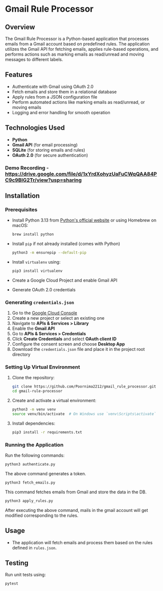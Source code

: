 # Gmail Rule Processor

## Overview

The Gmail Rule Processor is a Python-based application that processes emails from a Gmail account based on predefined rules. The application utilizes the Gmail API for fetching emails, applies rule-based operations, and performs actions such as marking emails as read/unread and moving messages to different labels.

## Features

- Authenticate with Gmail using OAuth 2.0
- Fetch emails and store them in a relational database
- Apply rules from a JSON configuration file
- Perform automated actions like marking emails as read/unread, or moving emails
- Logging and error handling for smooth operation

## Technologies Used

- **Python**
- **Gmail API** (for email processing)
- **SQLite** (for storing emails and rules)
- **OAuth 2.0** (for secure authentication)


 ### Demo Recording - https://drive.google.com/file/d/1xYrdXohyzUaFuCWqQAA84PC9c9BIG2Tr/view?usp=sharing

## Installation

### Prerequisites

- Install Python 3.13 from [Python's official website](https://www.python.org/downloads/) or using Homebrew on macOS:
  ```sh
  brew install python
  ```
- Install `pip` if not already installed (comes with Python)
  ```sh
  python3 -m ensurepip --default-pip
  ```

- Install `virtualenv` using:
  ```sh
  pip3 install virtualenv
  ```
- Create a Google Cloud Project and enable Gmail API
- Generate OAuth 2.0 credentials

### Generating `credentials.json`

1. Go to the [Google Cloud Console](https://console.cloud.google.com/)
2. Create a new project or select an existing one
3. Navigate to **APIs & Services > Library**
4. Enable the **Gmail API**
5. Go to **APIs & Services > Credentials**
6. Click **Create Credentials** and select **OAuth client ID**
7. Configure the consent screen and choose **Desktop App**
8. Download the `credentials.json` file and place it in the project root directory

### Setting Up Virtual Environment

1. Clone the repository:
   ```sh
   git clone https://github.com/Poornima2212/gmail_rule_processor.git
   cd gmail-rule-processor
   ```
2. Create and activate a virtual environment:
   ```sh
   python3 -m venv venv
   source venv/bin/activate  # On Windows use `venv\Scripts\activate`
   ```
3. Install dependencies:
   ```sh
   pip3 install -r requirements.txt
   ```

### Running the Application


Run the following commands:

```sh
python3 authenticate.py
```
The above command generates a token. 

```sh
python3 fetch_emails.py
```
This command fetches emails from Gmail and store the data in the DB. 

```sh
python3 apply_rules.py
```
After executing the above command, mails in the gmail account will get modified corresponding to the rules.


## Usage

- The application will fetch emails and process them based on the rules defined in `rules.json`.

## Testing

Run unit tests using:

```sh
pytest
```
